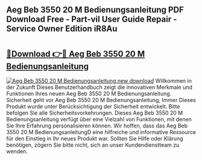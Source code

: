 ## Aeg Beb 3550 20 M Bedienungsanleitung PDF Download Free - Part-viI User Guide Repair - Service Owner Edition iR8Au

# <h2><a href="http://df23ih.blite.top/?on=Aeg+Beb+3550+20+M+Bedienungsanleitung">🔗Download 👉🔴 Aeg Beb 3550 20 M Bedienungsanleitung</a></h2>

[![Aeg Beb 3550 20 M Bedienungsanleitung new download](https://i.imgur.com/lujVjoI.png)](http://df23ih.blite.top/?on=Aeg+Beb+3550+20+M+Bedienungsanleitung)
Willkommen in der Zukunft Dieses Benutzerhandbuch zeigt die innovativen Merkmale und Funktionen Ihres neuen Aeg Beb 3550 20 M Bedienungsanleitung. Sicherheit geht vor Aeg Beb 3550 20 M Bedienungsanleitung, Immer Dieses Produkt wurde unter Berücksichtigung der Sicherheit entwickelt. Bitte befolgen Sie alle Sicherheitsvorkehrungen. Dieses Aeg Beb 3550 20 M Bedienungsanleitung verfügt über eine Vielzahl von Funktionen, mit denen Sie Ihre Erfahrung personalisieren können. Wir hoffen, dass das Aeg Beb 3550 20 M BedienungsanleitungD eine hilfreiche und informative Ressource für den Einstieg in Ihr neues Produkt war. Sollten Sie Hilfe oder Klärung benötigen, zögern Sie bitte nicht, sich an unser Kundendienstteam zu wenden.
